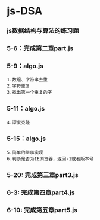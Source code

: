 ﻿# js-DSA

### js数据结构与算法的练习题

### 5-6：完成第二章part.js
### 5-9：algo.js
    1.数组、字符串去重
    2.字符重复
    3.找出第一个重复的字
### 5-11：algo.js 
    4.深度克隆
### 5-15：algo.js
    5.简单的继承实现
    6.判断是否为IE浏览器，返回-1或者版本号
### 5-20: 完成第三章part3.js
### 6-3: 完成第四章part4.js
### 6-10: 完成第五章part5.js
